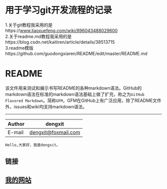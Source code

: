 用于学习git开发流程的记录
=======================
1.关于git教程我采用的是https://www.liaoxuefeng.com/wiki/896043488029600<br>
2.关于readme.md教程我采用的是https://blog.csdn.net/kaitiren/article/details/38513715<br>
3.readme模版https://github.com/guodongxiaren/README/edit/master/README.md

README
===========================
该文件用来测试和展示书写README的各种markdown语法。GitHub的markdown语法在标准的markdown语法基础上做了扩充，称之为`GitHub Flavored Markdown`。简称`GFM`，GFM在GitHub上有广泛应用，除了README文件外，issues和wiki均支持markdown语法。

****
	
|Author|dengxit|
|---|---
|E-mail|dengxit@foxmail.com

    Hello,大家好，我是dengxit。
链接
--------------------------------
[我的网站](http://www.dengxitong.com "我的网站")
--------------------------------
